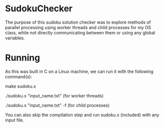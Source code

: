 # SudokuChecker
The purpose of this sudoku solution checker was to explore methods of parallel processing using worker threads and child processes for my OS class, while not directly communicating between them or using any global variables. 
# Running
As this was built in C on a Linux machine, we can run it with the following command(s):

make sudoku.x 

./sudoku.x "input_name.txt" (for worker threads)

./sudoku.x "input_name.txt" -f (for child processes)


You can also skip the compilation step and run sudoku.x (included) with any input file.
